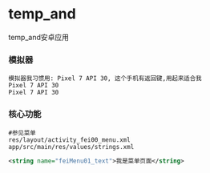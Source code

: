 # temp_and
temp_and安卓应用

### 模拟器

```wiki
模拟器我习惯用: Pixel 7 API 30, 这个手机有返回键,用起来适合我
Pixel 7 API 30
Pixel 7 API 30
```

### 核心功能

```wiki
#参见菜单
res/layout/activity_fei00_menu.xml
app/src/main/res/values/strings.xml
```

```xml
<string name="feiMenu01_text">我是菜单页面</string>
```

